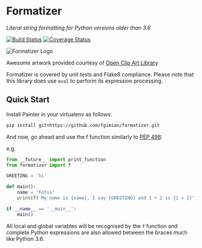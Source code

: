 # Formatizer
*Literal string formatting for Python versions older than 3.6*

[![Build Status](https://travis-ci.org/fgimian/formatizer.svg?branch=master)](https://travis-ci.org/fgimian/formatizer)
[![Coverage Status](https://coveralls.io/repos/fgimian/formatizer/badge.png)](https://coveralls.io/r/fgimian/formatizer)

![Formatizer Logo](https://raw.githubusercontent.com/fgimian/formatizer/master/images/formatizer-logo.png)

Awesome artwork provided courtesy of
[Open Clip Art Library](https://openclipart.org/detail/75799/registry-book)

Formatizer is covered by unit tests and Flake8 compliance.  Please note that
this library does use `eval` to perform its expression processing.

## Quick Start

Install Painter in your virtualenv as follows:

```bash
pip install git+https://github.com/fgimian/formatizer.git
```

And now, go ahead and use the f function similarly to [PEP 498](https://www.python.org/dev/peps/pep-0498/):

e.g.

```python
from __future__ import print_function
from formatizer import f

GREETING = 'hi'

def main():
    name = 'Fotis'
    print(f('My name is {name}, I say {GREETING} and 1 + 2 is {1 + 2}'))

if __name__ == '__main__':
    main()
```

All local and global variables will be recognised by the `f` function and
complete Python expressions are also allowed between the braces much like
Python 3.6.
